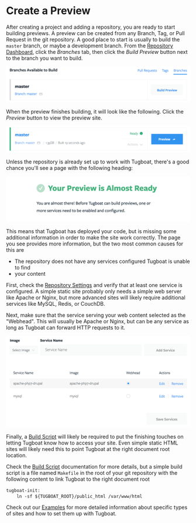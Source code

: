# Create a Preview

After creating a project and adding a repository, you are ready to start
building previews. A preview can be created from any Branch, Tag, or Pull
Request in the git repository. A good place to start is usually to build the
`master` branch, or maybe a development branch. From the [Repository
Dashboard](/tugboat-dashboard/repositories/index.md), click the
*Branches* tab, then click the *Build Preview* button next to the branch you
want to build.

![Build Preview](_images/build-preview.png)

When the preview finishes building, it will look like the following. Click the
*Preview* button to view the preview site.

![Preview Ready](_images/preview-ready.png)

Unless the repository is already set up to work with Tugboat, there's a good
chance you'll see a page with the following heading:

![Almost There](_images/preview-almost-ready.png)

This means that Tugboat has deployed your code, but is missing some additional
information in order to make the site work correctly. The page you see provides
more information, but the two most common causes for this are

* The repository does not have any services configured Tugboat is unable to find
* your content

First, check the [Repository
Settings](../../tugboat-dashboard/repositories/settings/index.md) and verify that at
least one service is configured. A simple static site probably only needs a
simple web server like Apache or Nginx, but more advanced sites will likely
require additional services like MySQL, Redis, or CouchDB.

Next, make sure that the service serving your web content selected as the
"Webhead". This will usually be Apache or Nginx, but can be any service as long
as Tugboat can forward HTTP requests to it.

![Repository Services](_images/repo-services.png)

Finally, a [Build Script](../../build-script/index.md) will likely be required to
put the finishing touches on letting Tugboat know how to access your site. Even
simple static HTML sites will likely need this to point Tugboat at the right
document root location.

Check the [Build Script](../../build-script/index.md) documentation for more
details, but a simple build script is a file named `Makefile` in the root of
your git repository with the following content to link Tugboat to the right
document root

```
tugboat-init:
    ln -sf ${TUGBOAT_ROOT}/public_html /var/www/html
```

Check out our [Examples](../../examples/index.md) for more detailed information about
specific types of sites and how to set them up with Tugboat.

